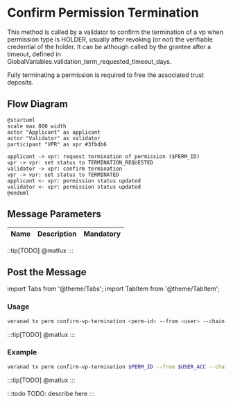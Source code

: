# Confirm Permission Termination

This method is called by a validator to confirm the termination of a vp when permission type is HOLDER, usually after revoking (or not) the verifiable credential of the holder. It can be although called by the grantee after a timeout, defined in GlobalVariables.validation_term_requested_timeout_days.

Fully terminating a permission is required to free the associated trust deposits.

## Flow Diagram

```plantuml
@startuml
scale max 800 width
actor "Applicant" as applicant
actor "Validator" as validator
participant "VPR" as vpr #3fbdb6

applicant -> vpr: request termination of permission ($PERM_ID)
vpr -> vpr: set status to TERMINATION_REQUESTED
validator -> vpr: confirm termination
vpr -> vpr: set status to TERMINATED
applicant <- vpr: permission status updated
validator <- vpr: permission status updated
@enduml
```

## Message Parameters

|Name               |Description                            |Mandatory|
|-------------------|---------------------------------------|--------|

::tip[TODO]
@matlux
:::

## Post the Message

import Tabs from '@theme/Tabs';
import TabItem from '@theme/TabItem';

<Tabs>
  <TabItem value="cli" label="CLI" default>

### Usage

```bash
veranad tx perm confirm-vp-termination <perm-id> --from <user> --chain-id <chain-id> --keyring-backend test --fees <amount> --gas auto
```

:::tip[TODO]
@matlux
:::

### Example

```bash
veranad tx perm confirm-vp-termination $PERM_ID --from $USER_ACC --chain-id $CHAIN_ID --keyring-backend test --fees 600000uvna --node $NODE_RPC
```

:::tip[TODO]
@matlux
:::

  </TabItem>
  
  <TabItem value="frontend" label="Frontend">
    :::todo
    TODO: describe here
    :::
  </TabItem>
</Tabs>
